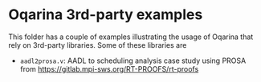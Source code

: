 # Oqarina 3rd-party examples

This folder has a couple of examples illustrating the usage of Oqarina that rely on 3rd-party libraries.
Some of these libraries are

* `aadl2prosa.v`: AADL to scheduling analysis case study using PROSA from https://gitlab.mpi-sws.org/RT-PROOFS/rt-proofs

